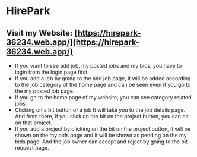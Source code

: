 # HirePark

Visit my Website: [https://hirepark-36234.web.app/](https://hirepark-36234.web.app/)
---

* If you want to see add job, my posted jobs and my bids, you have to login from the login page first.
* If you add a job by going to the add job page, it will be added according to the job category of the home page and can be seen even if you go to the my posted job page.
* If you go to the home page of my website, you can see category related jobs.
* Clicking on a bit button of a job It will take you to the job details page. And from there, if you click on the bit on the project button, you can bit on that project.
* If you add a project by clicking on the bit on the project button, it will be shown on the my bids page and it will be shown as pending on the my bids page. And the job owner can accept and reject by going to the bit request page.
